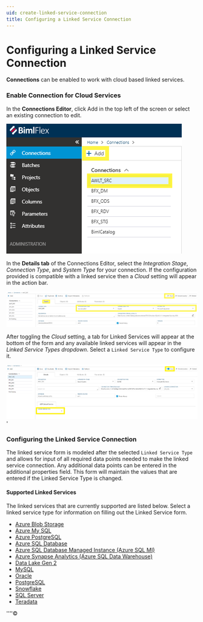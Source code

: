 ```yaml
---
uid: create-linked-service-connection
title: Configuring a Linked Service Connection
---
```

# Configuring a Linked Service Connection

[//]: # (TODO: Include a summary of Linked Service purpose and use in connections)

**Connections** can be enabled to work with cloud based linked services.

### Enable Connection for Cloud Services

In the **Connections Editor**, click  Add in the top left of the screen or select an existing connection to edit.

![Connections Editor Menu -center][connections-module-list]

In the **Details tab** of the Connections Editor, select the *Integration Stage*, *Connection Type*, and *System Type* for your connection. If the configuration provided is compatible with a linked service then a *Cloud* setting will appear in the action bar.

![Connection Details Tab -center -50%][connections-details-tab]

After toggling the *Cloud* setting, a tab for Linked Services will appear at the bottom of the form and any available linked services will appear in the *Linked Service Types dropdown*. Select a `Linked Service Type` to configure it.

![Linked Service Dropdown -center -50%][connections-linked-service-dropdown]'

### Configuring the Linked Service Connection

The linked service form is modeled after the selected `Linked Service Type` and allows for input of all required data points needed to make the linked service connection. Any additional data points can be entered in the additional properties field. This form will maintain the values that are entered if the Linked Service Type is changed.

#### Supported Linked Services

The linked services that are currently supported are listed below. Select a linked service type for information on filling out the Linked Service form.

+ [Azure Blob Storage](linked-service-adf-blob-storage.md)
+ [Azure My SQL](linked-service-adf-azure-mysql.md)
+ [Azure PostgreSQL](linked-service-adf-azure-postgresql.md)
+ [Azure SQL Database](linked-service-adf-sql-database.md)
+ [Azure SQL Database Managed Instance (Azure SQL MI)](linked-service-adf-sqlmi.md)
+ [Azure Synapse Analytics (Azure SQL Data Warehouse)](linked-service-adf-sql-data-warehouse.md)
+ [Data Lake Gen 2](linked-service-adf-datalake-gen-2.md)
+ [MySQL](linked-service-adf-mysql.md)
+ [Oracle](linked-service-adf-sql-server.md)
+ [PostgreSQL](linked-service-adf-sql-server.md)
+ [Snowflake](linked-service-snowflake.md)
+ [SQL Server](linked-service-adf-sql-server.md)
+ [Teradata](linked-service-adf-teradata.md)

[connections-module-list]: images/bimlflex-ss-app-connections-menu-list.png "Connections Module Menu"
[connections-details-tab]: images/bimlflex-ss-app-connections-details-tab.png "Connection Details Tab"
[connections-linked-service-dropdown]: images/bimlflex-ss-app-connections-cloud-linked-service-select-blank-highlighted.png "Linked Service Type Dropdown"
[akv]: images/bimlflex-ss-app-connections-akv.png "Azure Key Vault"
[akv-dd]: images/bimlflex-ss-app-connections-akv-dd.png "Azure Key Vault Drop Down"
''''&copy;    